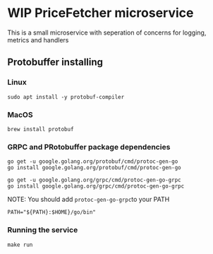 # WIP PriceFetcher microservice
This is a small microservice with seperation of concerns for logging, metrics and handlers

## Protobuffer installing

### Linux
```
sudo apt install -y protobuf-compiler
```

### MacOS
```
brew install protobuf
```

### GRPC and PRotobuffer package dependencies
```
go get -u google.golang.org/protobuf/cmd/protoc-gen-go
go install google.golang.org/protobuf/cmd/protoc-gen-go

go get -u google.golang.org/grpc/cmd/protoc-gen-go-grpc
go install google.golang.org/grpc/cmd/protoc-gen-go-grpc
```

NOTE: You should add `protoc-gen-go-grpc`to your PATH

```
PATH="${PATH}:$HOME}/go/bin"
```


### Running the service
```
make run
```

